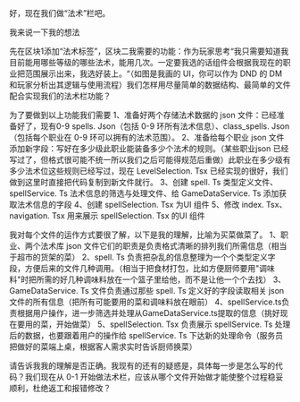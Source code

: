 好，现在我们做“法术”栏吧。

我来说一下我的想法

先在区块1添加“法术标签”，区块二我需要的功能：作为玩家思考“我只需要知道我目前能用哪些等级的哪些法术，能用几次。一定要我选的话组件会根据我现在的职业把范围展示出来，我选好装上。“（如图是我画的 UI，你可以作为 DND 的 DM 和玩家分析出其逻辑与使用流程）我们怎样用尽量简单的数据结构、最简单的文件配合实现我们的法术栏功能？


为了要做到以上功能我们需要
1、准备好两个存储法术数据的 json 文件：已经准备好了，现有0-9 spells. Json（包括 0-9 环所有法术信息）、class_spells. Json（包括每个职业在 0-9 环可以拥有的法术范围）。
2、准备给每个职业 json 文件添加新字段：写好在多少级此职业能装备多少个法术的规则。（某些职业json 已经写过了，但格式很可能不统一所以我们之后可能得规范后重做）此职业在多少级有多少法术位这些规则已经写过，现在 LevelSelection. Tsx 已经实现的很好，我们做到这里时直接把代码复制到新文件就行。
3、创建 spell. Ts 类型定义文件、spellService. Ts 法术信息的筛选与处理文件、给 GameDataService. Ts 添加获取法术信息的字段
4、创建 spellSelection. Tsx 为UI 组件
5、修改 index. Tsx、 navigation. Tsx 用来展示 spellSelection. Tsx 的UI 组件

  
我对每个文件的运作方式要很了解，以下是我的理解，比喻为买菜做菜了。
1、职业、两个法术库 json 文件它们的职责是负责格式清晰的排列我们所需信息（相当于超市的货架的菜） 
2、spell. Ts 负责把杂乱的信息整理为一个个类型定义字段，方便后来的文件几种调用。（相当于把食材打包，比如方便厨师要用"调味料"时把所需的好几种调味料放在一个篮子里给他，而不是让他一个个去找）
3、GameDataService. Ts 文件负责通过那些 spell. Ts 定义好的字段读取相关 json 文件的所有信息（把所有可能要用的菜和调味料放在眼前）
4、spellService.ts负责根据用户操作，进一步筛选并处理从GameDataService.ts提取的信息（挑好现在要用的菜，开始做菜） 
5、spellSelection. Tsx 负责展示 spellService. Ts 处理后的数据，也要跟着用户的操作给 spellService. Ts 下达新的处理命令（服务员把做好的菜端上桌，根据客人需求实时告诉厨师换菜） 


请告诉我我的理解是否正确。我现有的还有的疑惑是，具体每一步是怎么写的代码？我们现在从 0-1 开始做法术栏，应该从哪个文件开始做才能使整个过程稳妥顺利，杜绝返工和报错修改？